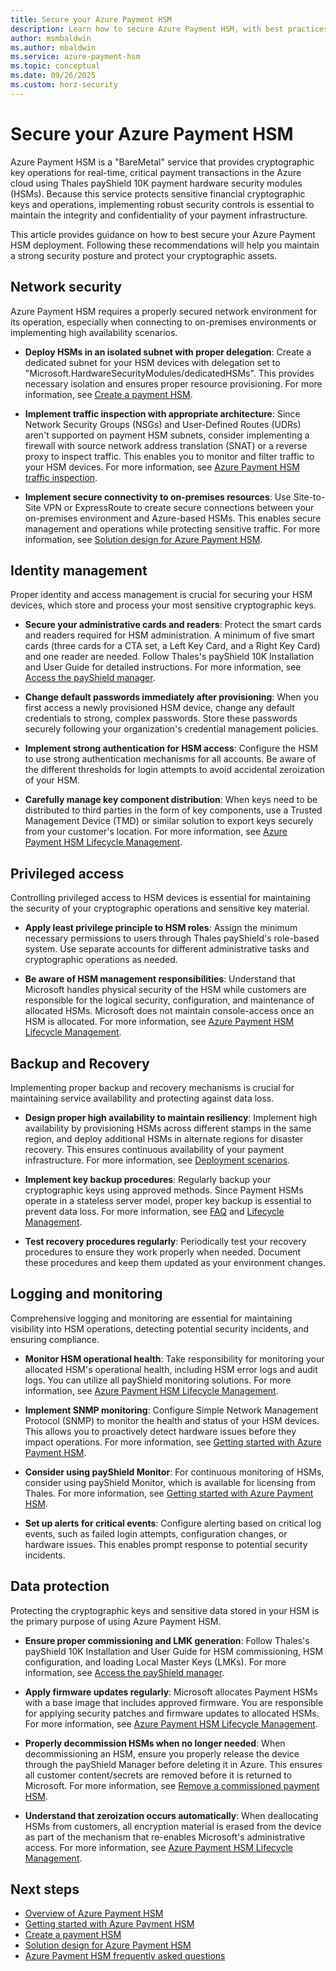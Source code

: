 ```yaml
---
title: Secure your Azure Payment HSM
description: Learn how to secure Azure Payment HSM, with best practices for network security, identity management, monitoring, and key management.
author: msmbaldwin
ms.author: mbaldwin
ms.service: azure-payment-hsm
ms.topic: conceptual
ms.date: 09/26/2025
ms.custom: horz-security
---
```


# Secure your Azure Payment HSM

Azure Payment HSM is a "BareMetal" service that provides cryptographic key operations for real-time, critical payment transactions in the Azure cloud using Thales payShield 10K payment hardware security modules (HSMs). Because this service protects sensitive financial cryptographic keys and operations, implementing robust security controls is essential to maintain the integrity and confidentiality of your payment infrastructure.

This article provides guidance on how to best secure your Azure Payment HSM deployment. Following these recommendations will help you maintain a strong security posture and protect your cryptographic assets.

## Network security

Azure Payment HSM requires a properly secured network environment for its operation, especially when connecting to on-premises environments or implementing high availability scenarios.

- **Deploy HSMs in an isolated subnet with proper delegation**: Create a dedicated subnet for your HSM devices with delegation set to "Microsoft.HardwareSecurityModules/dedicatedHSMs". This provides necessary isolation and ensures proper resource provisioning. For more information, see [Create a payment HSM](create-payment-hsm.md).

- **Implement traffic inspection with appropriate architecture**: Since Network Security Groups (NSGs) and User-Defined Routes (UDRs) aren't supported on payment HSM subnets, consider implementing a firewall with source network address translation (SNAT) or a reverse proxy to inspect traffic. This enables you to monitor and filter traffic to your HSM devices. For more information, see [Azure Payment HSM traffic inspection](inspect-traffic.md).

- **Implement secure connectivity to on-premises resources**: Use Site-to-Site VPN or ExpressRoute to create secure connections between your on-premises environment and Azure-based HSMs. This enables secure management and operations while protecting sensitive traffic. For more information, see [Solution design for Azure Payment HSM](solution-design.md).

## Identity management

Proper identity and access management is crucial for securing your HSM devices, which store and process your most sensitive cryptographic keys.

- **Secure your administrative cards and readers**: Protect the smart cards and readers required for HSM administration. A minimum of five smart cards (three cards for a CTA set, a Left Key Card, and a Right Key Card) and one reader are needed. Follow Thales's payShield 10K Installation and User Guide for detailed instructions. For more information, see [Access the payShield manager](access-payshield-manager.md).

- **Change default passwords immediately after provisioning**: When you first access a newly provisioned HSM device, change any default credentials to strong, complex passwords. Store these passwords securely following your organization's credential management policies.

- **Implement strong authentication for HSM access**: Configure the HSM to use strong authentication mechanisms for all accounts. Be aware of the different thresholds for login attempts to avoid accidental zeroization of your HSM.

- **Carefully manage key component distribution**: When keys need to be distributed to third parties in the form of key components, use a Trusted Management Device (TMD) or similar solution to export keys securely from your customer's location. For more information, see [Azure Payment HSM Lifecycle Management](lifecycle-management.md#key-management--customer-scenarios).

## Privileged access

Controlling privileged access to HSM devices is essential for maintaining the security of your cryptographic operations and sensitive key material.

- **Apply least privilege principle to HSM roles**: Assign the minimum necessary permissions to users through Thales payShield's role-based system. Use separate accounts for different administrative tasks and cryptographic operations as needed.

- **Be aware of HSM management responsibilities**: Understand that Microsoft handles physical security of the HSM while customers are responsible for the logical security, configuration, and maintenance of allocated HSMs. Microsoft does not maintain console-access once an HSM is allocated. For more information, see [Azure Payment HSM Lifecycle Management](lifecycle-management.md).

## Backup and Recovery

Implementing proper backup and recovery mechanisms is crucial for maintaining service availability and protecting against data loss.

- **Design proper high availability to maintain resiliency**: Implement high availability by provisioning HSMs across different stamps in the same region, and deploy additional HSMs in alternate regions for disaster recovery. This ensures continuous availability of your payment infrastructure. For more information, see [Deployment scenarios](deployment-scenarios.md).

- **Implement key backup procedures**: Regularly backup your cryptographic keys using approved methods. Since Payment HSMs operate in a stateless server model, proper key backup is essential to prevent data loss. For more information, see [FAQ](faq.yml) and [Lifecycle Management](lifecycle-management.md).

- **Test recovery procedures regularly**: Periodically test your recovery procedures to ensure they work properly when needed. Document these procedures and keep them updated as your environment changes.

## Logging and monitoring

Comprehensive logging and monitoring are essential for maintaining visibility into HSM operations, detecting potential security incidents, and ensuring compliance.

- **Monitor HSM operational health**: Take responsibility for monitoring your allocated HSM's operational health, including HSM error logs and audit logs. You can utilize all payShield monitoring solutions. For more information, see [Azure Payment HSM Lifecycle Management](lifecycle-management.md#hsm-monitoring).

- **Implement SNMP monitoring**: Configure Simple Network Management Protocol (SNMP) to monitor the health and status of your HSM devices. This allows you to proactively detect hardware issues before they impact operations. For more information, see [Getting started with Azure Payment HSM](getting-started.md).

- **Consider using payShield Monitor**: For continuous monitoring of HSMs, consider using payShield Monitor, which is available for licensing from Thales. For more information, see [Getting started with Azure Payment HSM](getting-started.md).

- **Set up alerts for critical events**: Configure alerting based on critical log events, such as failed login attempts, configuration changes, or hardware issues. This enables prompt response to potential security incidents.

## Data protection

Protecting the cryptographic keys and sensitive data stored in your HSM is the primary purpose of using Azure Payment HSM.

- **Ensure proper commissioning and LMK generation**: Follow Thales's payShield 10K Installation and User Guide for HSM commissioning, HSM configuration, and loading Local Master Keys (LMKs). For more information, see [Access the payShield manager](access-payshield-manager.md).

- **Apply firmware updates regularly**: Microsoft allocates Payment HSMs with a base image that includes approved firmware. You are responsible for applying security patches and firmware updates to allocated HSMs. For more information, see [Azure Payment HSM Lifecycle Management](lifecycle-management.md#hsm-firmware-management).

- **Properly decommission HSMs when no longer needed**: When decommissioning an HSM, ensure you properly release the device through the payShield Manager before deleting it in Azure. This ensures all customer content/secrets are removed before it is returned to Microsoft. For more information, see [Remove a commissioned payment HSM](remove-payment-hsm.md).

- **Understand that zeroization occurs automatically**: When deallocating HSMs from customers, all encryption material is erased from the device as part of the mechanism that re-enables Microsoft's administrative access. For more information, see [Azure Payment HSM Lifecycle Management](lifecycle-management.md#security-and-compliance).


## Next steps

- [Overview of Azure Payment HSM](overview.md)
- [Getting started with Azure Payment HSM](getting-started.md)
- [Create a payment HSM](create-payment-hsm.md)
- [Solution design for Azure Payment HSM](solution-design.md)
- [Azure Payment HSM frequently asked questions](faq.yml)

